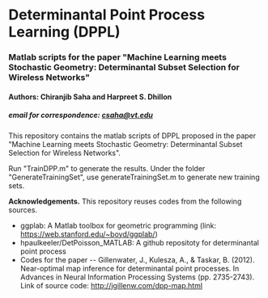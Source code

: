 # Determinantal Point Process Learning (DPPL)
### Matlab scripts for the paper "Machine Learning meets Stochastic Geometry: Determinantal Subset Selection for Wireless Networks"
#### Authors: Chiranjib Saha and Harpreet S. Dhillon
##### email for correspondence: csaha@vt.edu

This repository contains the matlab scripts of DPPL proposed in the paper "Machine Learning meets Stochastic Geometry:
Determinantal Subset Selection for Wireless
Networks". 

Run "TrainDPP.m" to generate the results.
Under the folder "GenerateTrainingSet", use generateTrainingSet.m to generate new training sets.

**Acknowledgements.**
This repository reuses codes from the following sources. 
- ggplab: A Matlab toolbox for geometric programming (link: https://web.stanford.edu/~boyd/ggplab/)
- hpaulkeeler/DetPoisson_MATLAB: A github repositoty for determinantal point process
- Codes for the paper --
 Gillenwater, J., Kulesza, A., & Taskar, B. (2012). Near-optimal map inference for determinantal point processes. In Advances in Neural  Information Processing Systems (pp. 2735-2743).
  Link of source code: http://jgillenw.com/dpp-map.html 

